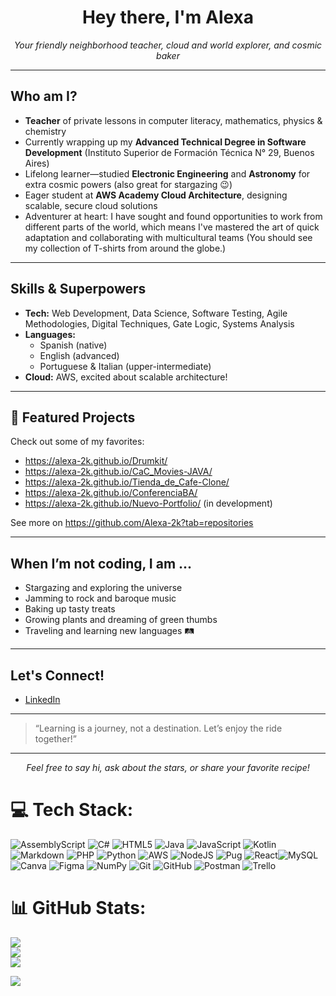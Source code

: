 <h1 align="center">Hey there, I'm Alexa</h1>
<p align="center">
  <i>Your friendly neighborhood teacher, cloud and world explorer, and cosmic baker</i>
</p>

---

## Who am I?

- **Teacher** of private lessons in computer literacy, mathematics, physics & chemistry
- Currently wrapping up my **Advanced Technical Degree in Software Development** (Instituto Superior de Formación Técnica N° 29, Buenos Aires)
- Lifelong learner—studied **Electronic Engineering** and **Astronomy** for extra cosmic powers (also great for stargazing 😉)
- Eager student at **AWS Academy Cloud Architecture**, designing scalable, secure cloud solutions
- Adventurer at heart: I have sought and found opportunities to work from different parts of the world, which means I've mastered the art of quick adaptation and collaborating with multicultural teams (You should see my collection of T-shirts from around the globe.)

---

## Skills & Superpowers

- **Tech:** Web Development, Data Science, Software Testing, Agile Methodologies, Digital Techniques, Gate Logic, Systems Analysis
- **Languages:**  
  - Spanish (native)  
  - English (advanced)
  - Portuguese & Italian (upper-intermediate)
- **Cloud:** AWS, excited about scalable architecture!

---

## 🌟 Featured Projects

Check out some of my favorites:
- https://alexa-2k.github.io/Drumkit/
- https://alexa-2k.github.io/CaC_Movies-JAVA/
- https://alexa-2k.github.io/Tienda_de_Cafe-Clone/
- https://alexa-2k.github.io/ConferenciaBA/
- https://alexa-2k.github.io/Nuevo-Portfolio/ (in development)

See more on https://github.com/Alexa-2k?tab=repositories

---

##  When I’m not coding, I am ...

- Stargazing and exploring the universe 
- Jamming to rock and baroque music 
- Baking up tasty treats 
- Growing plants and dreaming of green thumbs 
- Traveling and learning new languages 🛤

---

##  Let's Connect!

- [LinkedIn](https://www.linkedin.com/in/lorena-rachich/)

---

> “Learning is a journey, not a destination. Let’s enjoy the ride together!” 

---

<p align="center">
  <i>Feel free to say hi, ask about the stars, or share your favorite recipe!</i>
</p>

# 💻 Tech Stack:
![AssemblyScript](https://img.shields.io/badge/assembly%20script-%23000000.svg?style=for-the-badge&logo=assemblyscript&logoColor=white) ![C#](https://img.shields.io/badge/c%23-%23239120.svg?style=for-the-badge&logo=csharp&logoColor=white) ![HTML5](https://img.shields.io/badge/html5-%23E34F26.svg?style=for-the-badge&logo=html5&logoColor=white) ![Java](https://img.shields.io/badge/java-%23ED8B00.svg?style=for-the-badge&logo=openjdk&logoColor=white) ![JavaScript](https://img.shields.io/badge/javascript-%23323330.svg?style=for-the-badge&logo=javascript&logoColor=%23F7DF1E) ![Kotlin](https://img.shields.io/badge/kotlin-%237F52FF.svg?style=for-the-badge&logo=kotlin&logoColor=white) ![Markdown](https://img.shields.io/badge/markdown-%23000000.svg?style=for-the-badge&logo=markdown&logoColor=white) ![PHP](https://img.shields.io/badge/php-%23777BB4.svg?style=for-the-badge&logo=php&logoColor=white) ![Python](https://img.shields.io/badge/python-3670A0?style=for-the-badge&logo=python&logoColor=ffdd54) ![AWS](https://img.shields.io/badge/AWS-%23FF9900.svg?style=for-the-badge&logo=amazon-aws&logoColor=white) ![NodeJS](https://img.shields.io/badge/node.js-6DA55F?style=for-the-badge&logo=node.js&logoColor=white) ![Pug](https://img.shields.io/badge/Pug-FFF?style=for-the-badge&logo=pug&logoColor=A86454) ![React](https://img.shields.io/badge/react-%2320232a.svg?style=for-the-badge&logo=react&logoColor=%2361DAFB)![MySQL](https://img.shields.io/badge/mysql-4479A1.svg?style=for-the-badge&logo=mysql&logoColor=white) ![Canva](https://img.shields.io/badge/Canva-%2300C4CC.svg?style=for-the-badge&logo=Canva&logoColor=white) ![Figma](https://img.shields.io/badge/figma-%23F24E1E.svg?style=for-the-badge&logo=figma&logoColor=white) ![NumPy](https://img.shields.io/badge/numpy-%23013243.svg?style=for-the-badge&logo=numpy&logoColor=white) ![Git](https://img.shields.io/badge/git-%23F05033.svg?style=for-the-badge&logo=git&logoColor=white) ![GitHub](https://img.shields.io/badge/github-%23121011.svg?style=for-the-badge&logo=github&logoColor=white) ![Postman](https://img.shields.io/badge/Postman-FF6C37?style=for-the-badge&logo=postman&logoColor=white) ![Trello](https://img.shields.io/badge/Trello-%23026AA7.svg?style=for-the-badge&logo=Trello&logoColor=white) 

# 📊 GitHub Stats:
![](https://github-readme-stats.vercel.app/api?username=Alexa-2k&theme=vision-friendly-dark&hide_border=false&include_all_commits=true&count_private=true)<br/>
![](https://nirzak-streak-stats.vercel.app/?user=Alexa-2k&theme=vision-friendly-dark&hide_border=false)<br/>
![](https://github-readme-stats.vercel.app/api/top-langs/?username=Alexa-2k&theme=vision-friendly-dark&hide_border=false&include_all_commits=true&count_private=true&layout=compact)


<!--### 🔝 Top Contributed Repo-->
<!--[![](https://github-contributor-stats.vercel.app/api?username=Alexa-2k&limit=5&theme=shadow_red&combine_all_yearly_contributions=true)-->

[![](https://visitcount.itsvg.in/api?id=Alexa-2k&icon=9&color=4)](https://visitcount.itsvg.in) 

<!-- Proudly created with GPRM ( https://gprm.itsvg.in ) -->
